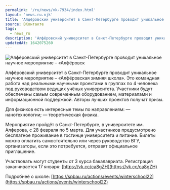 ```yaml
---
permalink: '/ru/news/vk-7934/index.html'
layout: 'news.ru.njk'
title: 'Алфёровский университет в Санкт-Петербурге проводит уникальное научное мероприятие – «Алфёровск'
source: ВКонтакте
tags:
  - news_ru
description: 'Алфёровский университет в Санкт-Петербурге проводит уникальное научное мероприятие – «Алфёровск'
updatedAt: 1642075260
---
```

![Алфёровский университет в Санкт-Петербурге проводит уникальное научное мероприятие – «Алфёровск](https://sun9-41.userapi.com/sun9-69/impg/a-UwqAQu_HuUhAR1HW2KXXAyVWSjHhvKJo1DqQ/NqAy4aqSiDM.jpg?size=1280x835&quality=96&sign=6209f41721b7c3845c563a1fbb157448&c_uniq_tag=fS1qdDEGMadEfkNHDrYr2sak-V2wAdHj_s5XjbQKokM&type=album)

Алфёровский университет в Санкт-Петербурге проводит уникальное научное мероприятие – «Алфёровская зимняя школа». Это командная работа над реальными научными проектами в группах по 4 человека под руководством ведущих учёных университета. Участники будут обеспечены самым современным оборудованием, материалами и информационной поддержкой. Авторы лучших проектов получат призы.

Для физиков есть интересные темы по направлениям:
— нанотехнологии;
— теоретическая физика.

Мероприятие пройдёт в Санкт-Петербурге, в университете им. Алферова, с 28 февраля по 5 марта. Для участников предусмотрено бесплатное проживание в гостинце университета и питание. Билеты можно оплатить самостоятельно или через руководство ВГУ, организаторы, если это потребуется, отправят официальное приглашение.

Участвовать могут студенты от 3 курса бакалавриата. Регистрация заканчивается 17 января: [https://vk.cc/ca8gZH](https://vk.cc/ca8gZH)

Подробнеё о школе: [https://spbau.ru/actions/events/winterschool22](https://spbau.ru/actions/events/winterschool22)
